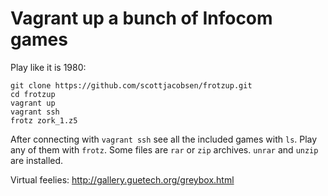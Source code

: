 # Vagrant up a bunch of Infocom games

Play like it is 1980:

    git clone https://github.com/scottjacobsen/frotzup.git
    cd frotzup
    vagrant up
    vagrant ssh
    frotz zork_1.z5

After connecting with `vagrant ssh` see all the included games with
`ls`. Play any of them with `frotz`. Some files are `rar` or `zip`
archives. `unrar` and `unzip` are installed.

Virtual feelies: http://gallery.guetech.org/greybox.html
